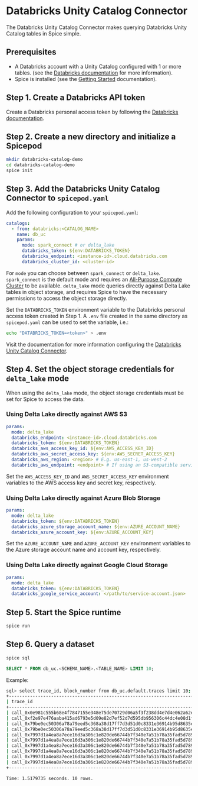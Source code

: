# Databricks Unity Catalog Connector

The Databricks Unity Catalog Connector makes querying Databricks Unity Catalog tables in Spice simple.

## Prerequisites

- A Databricks account with a Unity Catalog configured with 1 or more tables. (see the [Databricks documentation](https://docs.databricks.com/en/data-governance/unity-catalog/index.html) for more information).
- Spice is installed (see the [Getting Started](https://docs.spiceai.org/getting-started) documentation).

## Step 1. Create a Databricks API token

Create a Databricks personal access token by following the [Databricks documentation](https://docs.databricks.com/en/dev-tools/auth/index.html).

## Step 2. Create a new directory and initialize a Spicepod

```bash
mkdir databricks-catalog-demo
cd databricks-catalog-demo
spice init
```

## Step 3. Add the Databricks Unity Catalog Connector to `spicepod.yaml`

Add the following configuration to your `spicepod.yaml`:

```yaml
catalogs:
  - from: databricks:<CATALOG_NAME>
    name: db_uc
    params:
      mode: spark_connect # or delta_lake
      databricks_token: ${env:DATABRICKS_TOKEN}
      databricks_endpoint: <instance-id>.cloud.databricks.com
      databricks_cluster_id: <cluster-id>
```

For `mode` you can choose between `spark_connect` or `delta_lake`. `spark_connect` is the default mode and requires an [All-Purpose Compute Cluster](https://docs.databricks.com/en/compute/index.html) to be available. `delta_lake` mode queries directly against Delta Lake tables in object storage, and requires Spice to have the necessary permissions to access the object storage directly.

Set the `DATABRICKS_TOKEN` environment variable to the Databricks personal access token created in Step 1. A `.env` file created in the same directory as `spicepod.yaml` can be used to set the variable, i.e.:

```bash
echo "DATABRICKS_TOKEN=<token>" > .env
```

Visit the documentation for more information configuring the [Databricks Unity Catalog Connector](https://docs.spiceai.org/components/catalogs/databricks).

## Step 4. Set the object storage credentials for `delta_lake` mode

When using the `delta_lake` mode, the object storage credentials must be set for Spice to access the data.

### Using Delta Lake directly against AWS S3

```yaml
params:
  mode: delta_lake
  databricks_endpoint: <instance-id>.cloud.databricks.com
  databricks_token: ${env:DATABRICKS_TOKEN}
  databricks_aws_access_key_id: ${env:AWS_ACCESS_KEY_ID}
  databricks_aws_secret_access_key: ${env:AWS_SECRET_ACCESS_KEY}
  databricks_aws_region: <region> # E.g. us-east-1, us-west-2
  databricks_aws_endpoint: <endpoint> # If using an S3-compatible service, like Minio
```

Set the `AWS_ACCESS_KEY_ID` and `AWS_SECRET_ACCESS_KEY` environment variables to the AWS access key and secret key, respectively.

### Using Delta Lake directly against Azure Blob Storage

```yaml
params:
  mode: delta_lake
  databricks_token: ${env:DATABRICKS_TOKEN}
  databricks_azure_storage_account_name: ${env:AZURE_ACCOUNT_NAME}
  databricks_azure_account_key: ${env:AZURE_ACCOUNT_KEY}
```

Set the `AZURE_ACCOUNT_NAME` and `AZURE_ACCOUNT_KEY` environment variables to the Azure storage account name and account key, respectively.

### Using Delta Lake directly against Google Cloud Storage

```yaml
params:
  mode: delta_lake
  databricks_token: ${env:DATABRICKS_TOKEN}
  databricks_google_service_account: </path/to/service-account.json>
```

## Step 5. Start the Spice runtime

```bash
spice run
```

## Step 6. Query a dataset

```bash
spice sql
```

```sql
SELECT * FROM db_uc.<SCHEMA_NAME>.<TABLE_NAME> LIMIT 10;
```

Example:

```bash
sql> select trace_id, block_number from db_uc.default.traces limit 10;
+-------------------------------------------------------------------------------+--------------+
| trace_id                                                                      | block_number |
+-------------------------------------------------------------------------------+--------------+
| call_0x0e981c555b68e4f7847155e348e75de70729d06a5f3f238dd4e7d4e062a62eed_      | 16876417     |
| call_0xf2e97e476aaba415ad6793e5d09e82d7ef52d7d595db956306c44dc4e08d1f72_      | 16876417     |
| call_0x79be0ec50306a78a79eed5c368a38d17ff7d3d51d0c8331e36914b95d8635ef3_5     | 16876417     |
| call_0x79be0ec50306a78a79eed5c368a38d17ff7d3d51d0c8331e36914b95d8635ef3_5_0   | 16876417     |
| call_0x7997d1a4ea8a7ece16d3a306c1e820de66744b7f340e7a51b78a35fad5d789d0_      | 16876417     |
| call_0x7997d1a4ea8a7ece16d3a306c1e820de66744b7f340e7a51b78a35fad5d789d0_0     | 16876417     |
| call_0x7997d1a4ea8a7ece16d3a306c1e820de66744b7f340e7a51b78a35fad5d789d0_0_0   | 16876417     |
| call_0x7997d1a4ea8a7ece16d3a306c1e820de66744b7f340e7a51b78a35fad5d789d0_0_0_0 | 16876417     |
| call_0x7997d1a4ea8a7ece16d3a306c1e820de66744b7f340e7a51b78a35fad5d789d0_0_1   | 16876417     |
| call_0x7997d1a4ea8a7ece16d3a306c1e820de66744b7f340e7a51b78a35fad5d789d0_0_2   | 16876417     |
+-------------------------------------------------------------------------------+--------------+

Time: 1.5179735 seconds. 10 rows.
```
